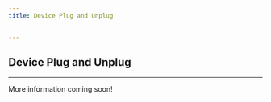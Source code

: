 ```yaml
---
title: Device Plug and Unplug


---
```


## Device Plug and Unplug
---

More information coming soon!